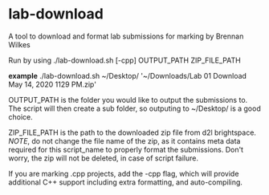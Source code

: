# lab-download
A tool to download and format lab submissions for marking by Brennan Wilkes

Run by using ./lab-download.sh [-cpp] OUTPUT_PATH ZIP_FILE_PATH

**example**
./lab-download.sh ~/Desktop/ '~/Downloads/Lab 01 Download May 14, 2020 1129 PM.zip'

OUTPUT_PATH is the folder you would like to output the submissions to.
The script will then create a sub folder, so outputing to ~/Desktop/ is a good choice.

ZIP_FILE_PATH is the path to the downloaded zip file from d2l brightspace. *NOTE*, do
not change the file name of the zip, as it contains meta data required for this script_name
to properly format the submissions. Don't worry, the zip will not be deleted, in case of script failure.

If you are marking .cpp projects, add the -cpp flag, which
will provide additional C++ support including extra formatting, and auto-compiling.
